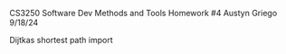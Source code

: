 CS3250 Software Dev Methods and Tools
Homework #4
Austyn Griego
9/18/24

Dijtkas shortest path import
```